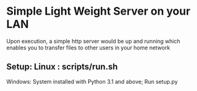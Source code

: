 Simple Light Weight Server on your LAN
=======================
Upon execution, a simple http server would be up and running which enables you to transfer files to
other users in your home network

Setup:
Linux  : scripts/run.sh
------------------------
Windows: System installed with Python 3.1 and above; Run setup.py
